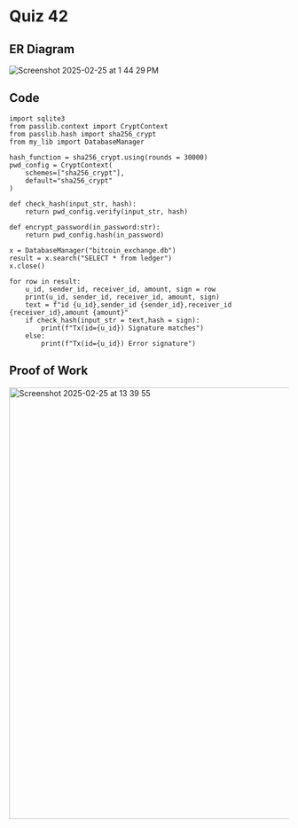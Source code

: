 # Quiz 42

## ER Diagram

![Screenshot 2025-02-25 at 1 44 29 PM](https://github.com/user-attachments/assets/8ba40178-37eb-4a92-8f6a-e5d9de19446d)

## Code
```
import sqlite3
from passlib.context import CryptContext
from passlib.hash import sha256_crypt
from my_lib import DatabaseManager

hash_function = sha256_crypt.using(rounds = 30000)
pwd_config = CryptContext(
    schemes=["sha256_crypt"],
    default="sha256_crypt"
)

def check_hash(input_str, hash):
    return pwd_config.verify(input_str, hash)

def encrypt_password(in_password:str):
    return pwd_config.hash(in_password)

x = DatabaseManager("bitcoin_exchange.db")
result = x.search("SELECT * from ledger")
x.close()

for row in result:
    u_id, sender_id, receiver_id, amount, sign = row
    print(u_id, sender_id, receiver_id, amount, sign)
    text = f"id {u_id},sender_id {sender_id},receiver_id {receiver_id},amount {amount}"
    if check_hash(input_str = text,hash = sign):
        print(f"Tx(id={u_id}) Signature matches")
    else:
        print(f"Tx(id={u_id}) Error signature")
```

## Proof of Work

<img width="779" alt="Screenshot 2025-02-25 at 13 39 55" src="https://github.com/user-attachments/assets/e8003021-3b8f-4bb6-a654-4f2b5623c382" />
